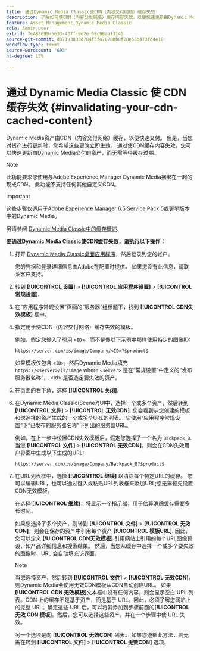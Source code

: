 ```yaml
---
title: 通过Dynamic Media Classic使CDN（内容交付网络）缓存失效
description: 了解如何使CDN（内容分发网络）缓存内容失效，以便快速更新由Dynamic Media交付的资产，而无需等待缓存过期。
feature: Asset Management,Dynamic Media Classic
role: Admin,User
exl-id: 7e488699-5633-437f-9e2e-58c98aa13145
source-git-commit: d37193833d784f3f470780b8f28e53b473fd4e10
workflow-type: tm+mt
source-wordcount: '693'
ht-degree: 15%

---
```


# 通过 Dynamic Media Classic 使 CDN 缓存失效 {#invalidating-your-cdn-cached-content}

Dynamic Media资产由CDN（内容交付网络）缓存，以便快速交付。 但是，当您对资产进行更新时，您希望这些更改立即生效。 通过使CDN缓存内容失效，您可以快速更新由Dynamic Media交付的资产，而无需等待缓存过期。

>[!NOTE]
>
>此功能要求您使用与Adobe Experience Manager Dynamic Media捆绑在一起的现成CDN。 此功能不支持任何其他自定义CDN。

>[!IMPORTANT]
>
>这些步骤仅适用于Adobe Experience Manager 6.5 Service Pack 5或更早版本中的Dynamic Media。 <!-- If you are using Dynamic Media in AEM as a Cloud Service, [use the new steps found here](/help/assets/invalidate-cdn-cache-dynamic-media.md). -->

另请参阅 [Dynamic Media Classic中的缓存概述](https://helpx.adobe.com/experience-manager/scene7/kb/base/caching-questions/scene7-caching-overview.html).

**要通过Dynamic Media Classic使CDN缓存失效，请执行以下操作：**

1. 打开 [Dynamic Media Classic桌面应用程序](https://experienceleague.adobe.com/docs/dynamic-media-classic/using/getting-started/signing-out.html#getting-started)，然后登录到您的帐户。

   您的凭据和登录详细信息由Adobe在配置时提供。 如果您没有此信息，请联系客户支持。

1. 转到 **[!UICONTROL 设置]** > **[!UICONTROL 应用程序设置]** > **[!UICONTROL 常规设置]**.
1. 在“应用程序常规设置”页面的“服务器”组标题下，找到 **[!UICONTROL CDN失效模板]** 框中。

1. 指定用于使CDN（内容交付网络）缓存失效的模板。

   例如，假定您输入了引用 `<ID>`，而不是像以下示例中那样使用特定的图像ID:

   `https://server.com/is/image/Company/<ID>?$product$`

   如果模板仅包含 `<ID>`，然后Dynamic Media填充 `https://<server>/is/image` where `<server>` 是在“常规设置”中定义的“发布服务器名称”， &lt;id> 是否选定要失效的资产。

1. 在页面的右下角，选择 **[!UICONTROL 关闭]**.
1. 在Dynamic Media Classic(Scene7)UI中，选择一个或多个资产，然后转到 **[!UICONTROL 文件]** > **[!UICONTROL 无效CDN]**. 您会看到从您创建的模板和您选择的资产生成的一个或多个URL的列表。 它使用“应用程序常规设置”下“已发布的服务器名称”下列出的服务器URL。

   例如，在上一步中设置CDN失效模板后，假定您选择了一个名为 `Backpack_B`. 当您 **[!UICONTROL 文件]** > **[!UICONTROL 无效CDN]**，则会在CDN失效用户界面中生成以下生成的URL:

   `https://server.com/is/image/Company/Backpack_B?$product$`

1. 在URL列表框中，选择 **[!UICONTROL 继续]** 以清除每个特定URL的缓存。 您可以编辑URL，也可以通过键入或粘贴URL列表框来添加URL;您无需预先设置CDN无效模板。

   在选择 **[!UICONTROL 继续]**，将显示一个指示器，用于估算清除缓存需要多长时间。

   如果您选择了多个资产，则转到 **[!UICONTROL 文件]** > **[!UICONTROL 无效CDN]**，则会在保存的资产中引用每个资产 **[!UICONTROL 模板URL]**. 因此，您可以定义 **[!UICONTROL CDN无效模板]** 引用网站上引用的每个URL图像预设，如产品详细信息和搜索结果。 然后，当您从缓存中选择一个或多个要失效的图像时，URL 会自动填充该界面。

   >[!NOTE]
   >
   >当您选择资产，然后转到 **[!UICONTROL 文件]** > **[!UICONTROL 无效CDN]**，则Dynamic Media会使用无效CDN模板从CDN自动创建URL。 如果 **[!UICONTROL CDN 无效模板]**&#x200B;文本框中没有任何内容，则会显示空白 URL 列表。CDN 上的缓存不是基于资产，而是基于 URL。因此，必须了解您网站上的完整 URL。确定这些 URL 后，可以将其添加到步骤前面的&#x200B;**[!UICONTROL 无效 CDN 模板]**。然后，您可以选择这些资产，并在一个步骤中使 URL 失效。
   >
   >另一个选项是向 **[!UICONTROL 无效CDN]** 列表。 如果您遵循此方法，则无需在转到 **[!UICONTROL 文件]** > **[!UICONTROL 无效CDN]** 选项。
